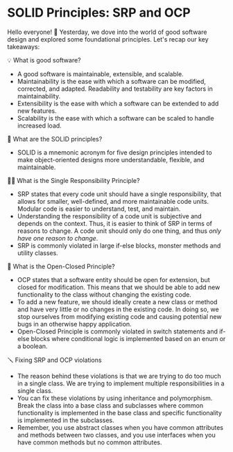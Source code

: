 # SOLID Principles: SRP and OCP

Hello everyone! 👋 Yesterday, we dove into the world of good software design and explored some foundational principles. Let's recap our key takeaways:

💡 What is good software?
- A good software is maintainable, extensible, and scalable.
- Maintainability is the ease with which a software can be modified, corrected, and adapted. Readability and testability are key factors in maintainability.
- Extensibility is the ease with which a software can be extended to add new features.
- Scalability is the ease with which a software can be scaled to handle increased load.

🧱 What are the SOLID principles?
- SOLID is a mnemonic acronym for five design principles intended to make object-oriented designs more understandable, flexible, and maintainable.

👨‍🏫 What is the Single Responsibility Principle?
- SRP states that every code unit should have a single responsibility, that allows for smaller, well-defined, and more maintainable code units. Modular code is easier to understand, test, and maintain.
- Understanding the responsibility of a code unit is subjective and depends on the context. Thus, it is easier to think of SRP in terms of reasons to change. A code unit should only do one thing, and thus *only have one reason to change*.
- SRP is commonly violated in large if-else blocks, monster methods and utility classes.

🚪 What is the Open-Closed Principle?
- OCP states that a software entity should be open for extension, but closed for modification. This means that we should be able to add new functionality to the class without changing the existing code.
- To add a new feature, we should ideally create a new class or method and have very little or no changes in the existing code. In doing so, we stop ourselves from modifying existing code and causing potential new bugs in an otherwise happy application.
- Open-Closed Principle is commonly violated in switch statements and if-else blocks where conditional logic is implemented based on an enum or a boolean.

🪛 Fixing SRP and OCP violations
- The reason behind these violations is that we are trying to do too much in a single class. We are trying to implement multiple responsibilities in a single class.
- You can fix these violations by using inheritance and polymorphism. Break the class into a base class and subclasses where common functionality is implemented in the base class and specific functionality is implemented in the subclasses.
- Remember, you use abstract classes when you have common attributes and methods between two classes, and you use interfaces when you have common methods but no common attributes.




